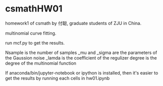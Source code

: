 # csmathHW01
homework1 of csmath
by 付聪, graduate students of ZJU in China.


multinomial curve fitting.


run mcf.py to get the results.


Nsample is the number of samples
_mu and _sigma are the parameters of the Gaussion noise
_lamda is the coefficient of the regulizer
degree is the degree of the multinomial function


If anaconda/bin/jupyter-notebook or ipython is installed, then it's easier to get the results by running each cells in hw01.ipynb
